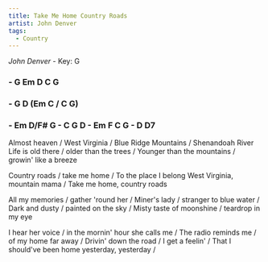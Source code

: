 ```yaml
---
title: Take Me Home Country Roads
artist: John Denver
tags: 
  - Country
---
```

*John Denver* - Key: G
### - G Em D C G 
### - G D (Em C / C G)
### - Em D/F# G - C G D - Em F C G - D D7

Almost heaven / West Virginia / Blue Ridge Mountains / Shenandoah River
Life is old there / older than the trees / Younger than the mountains / growin' like a breeze

Country roads / take me home / To the place I belong
West Virginia, mountain mama / Take me home, country roads

All my memories / gather 'round her / Miner's lady / stranger to blue water / Dark and dusty / painted on the sky / Misty taste of moonshine / teardrop in my eye

I hear her voice / in the mornin' hour she calls me /
The radio reminds me / of my home far away /
Drivin' down the road / I get a feelin' / That I should've been home yesterday, yesterday /
